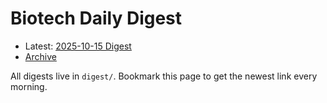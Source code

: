 # Biotech Daily Digest

- Latest: [2025-10-15 Digest](digest/2025-10-15.md)
- [Archive](archive.md)

All digests live in `digest/`. Bookmark this page to get the newest link every morning.
